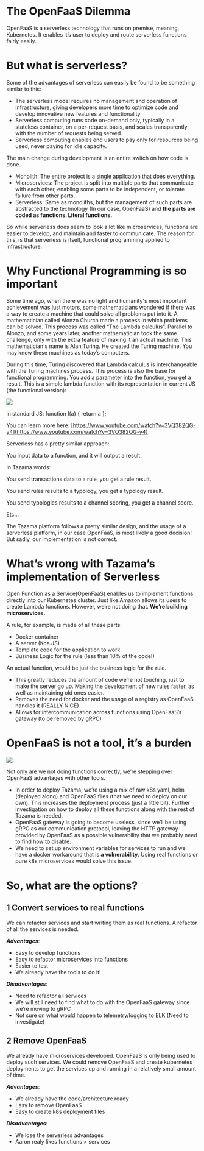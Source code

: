<!-- SPDX-License-Identifier: Apache-2.0 -->

# The OpenFaaS Dilemma

OpenFaaS is a serverless technology that runs on premise, meaning, Kubernetes. It enables it’s user to deploy and route serverless functions fairly easily.

# But what is serverless?

Some of the advantages of serverless can easily be found to be something similar to this:

- The serverless model requires no management and operation of infrastructure, giving developers more time to optimize code and develop innovative new features and functionality
- Serverless computing runs code on-demand only, typically in a stateless container, on a per-request basis, and scales transparently with the number of requests being served.
- Serverless computing enables end users to pay only for resources being used, never paying for idle capacity.

The main change during development is an entire switch on how code is done.

- Monolith: The entire project is a single application that does everything.
- Microservices: The project is split into multiple parts that communicate with each other, enabling some parts to be independent, or tolerate failure from other parts.
- Serverless: Same as monoliths, but the management of such parts are abstracted to the technology (In our case, OpenFaaS) and **the parts are coded as functions. Literal functions.**

So while serverless does seem to look a lot like microservices, functions are easier to develop, and maintain and faster to communicate. The reason for this, is that serverless is itself, functional programming applied to infrastructure.

# Why Functional Programming is so important

Some time ago, when there was no light and humanity's most important achievement was just motors, some mathematicians wondered if there was a way to create a machine that could solve all problems put into it. A mathematician called Alonzo Church made a process in which problems can be solved. This process was called “The Lambda calculus”. Parallel to Alonzo, and some years later, another mathematician took the same challenge, only with the extra feature of making it an actual machine. This mathematician's name is Alan Turing. He created the Turing machine. You may know these machines as today’s computers.

During this time, Turing discovered that Lambda calculus is interchangeable with the Turing machines process. This process is also the base for functional programming. You add a parameter into the function, you get a result. This is a simple lambda function with its representation in current JS (the functional version):

![](../../images/4ce199d1-6dd1-48d9-b828-6ede8a7c7c5d.png)

in standard JS: function I(a) { return a };

You can learn more here: [https://www.youtube.com/watch?v=3VQ382QG-y4](https://www.youtube.com/watch?v=3VQ382QG-y4)

Serverless has a pretty similar approach:

You input data to a function, and it will output a result.

In Tazama words:

You send transactions data to a rule, you get a rule result.

You send rules results to a typology, you get a typology result.

You send typologies results to a channel scoring, you get a channel score.

Etc…

The Tazama platform follows a pretty similar design, and the usage of a serverless platform, in our case OpenFaaS, is most likely a good decision! But sadly, our implementation is not correct.

# What’s wrong with Tazama’s implementation of Serverless

Open Function as a Service(OpenFaaS) enables us to implement functions directly into our Kubernetes cluster. Just like Amazon allows its users to create Lambda functions. However, we’re not doing that. **We’re building microservices.**

A rule, for example, is made of all these parts:

- Docker container
- A server (Koa.JS)
- Template code for the application to work
- Business Logic for the rule (less than 10% of the code!)

An actual function, would be just the business logic for the rule. 

- This greatly reduces the amount of code we’re not touching, just to make the server go up. Making the development of new rules faster, as well as maintaining old ones easier.
- Removes the need for docker and the usage of a registry as OpenFaaS handles it (REALLY NICE)
- Allows for intercommunication across functions using OpenFaaS’s gateway (to be removed by gRPC)

# OpenFaaS is not a tool, it’s a burden

![](../../images/680ccd86-2cc3-4264-ac4a-ee5510dd9516.jpeg)

Not only are we not doing functions correctly, we’re stepping over OpenFaaS advantages with other tools.

- In order to deploy Tazama, we’re using a mix of raw k8s yaml, helm (deployed along) and OpenFaaS files (that we need to deploy on our own). This increases the deployment process (just a little bit). Further investigation on how to deploy all these functions along with the rest of Tazama is needed.
- OpenFaaS gateway is going to become useless, since we’ll be using gRPC as our communication protocol, leaving the HTTP gateway provided by OpenFaaS as a possible vulnerability that we probably need to find how to disable.
- We need to set up environment variables for services to run and we have a docker workaround that is **a vulnerability**. Using real functions or pure k8s microservices would solve this issue.  

# So, what are the options?

## 1 Convert services to real functions

We can refactor services and start writing them as real functions. A refactor of all the services is needed.

***Advantages***:

- Easy to develop functions
- Easy to refactor microservices into functions
- Easier to test
- We already have the tools to do it!  

***Disadvantages***:

- Need to refactor all services
- We will still need to find what to do with the OpenFaaS gateway since we’re moving to gRPC
- Not sure on what would happen to telemetry/logging to ELK (Need to investigate)

## 2 Remove OpenFaaS

We already have microservices developed. OpenFaaS is only being used to deploy such services. We could remove OpenFaaS and create kubernetes deployments to get the services up and running in a relatively small amount of time.

***Advantages***:

- We already have the code/architecture ready
- Easy to remove OpenFaaS
- Easy to create k8s deployment files

***Disadvantages***:

- We lose the serverless advantages
- Aaron realy likes functions > services
